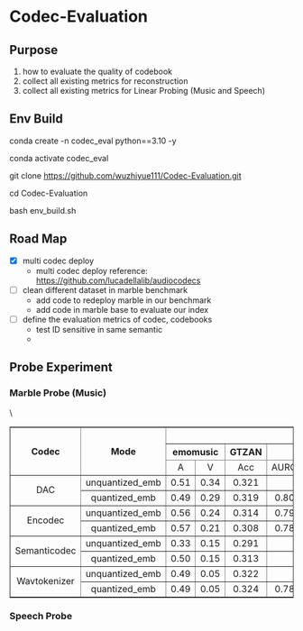 # Codec-Evaluation

## Purpose

1. how to evaluate the quality of codebook
2. collect all existing metrics for reconstruction
3. collect all existing metrics for Linear Probing (Music and Speech)

## Env Build

conda create -n codec_eval python==3.10 -y

conda activate codec_eval

git clone https://github.com/wuzhiyue111/Codec-Evaluation.git

cd Codec-Evaluation

bash env_build.sh

## Road Map

- [x] multi codec deploy
    - multi codec deploy reference: https://github.com/lucadellalib/audiocodecs
- [ ] clean different dataset in marble benchmark
    - add code to redeploy marble in our benchmark
    - add code in marble base to evaluate our index 
- [ ] define the evaluation metrics of codec, codebooks
    - test ID sensitive in same semantic
    - 

## Probe Experiment
### Marble Probe (Music)
<table border="1" >
    
   <thead>
        <tr>
            <th rowspan="3">Codec</th>
	    <th rowspan="3">Mode</th>
            <th colspan="12">Dataset</th>
        </tr>
        <tr>
            <th colspan="2">emomusic</th>
            <th colspan="1">GTZAN</th>
            <th colspan="2">MTT</th>
            <th colspan="1">NSynthI</th>
            <th colspan="1">NSynthP</th>
	    <th colspan="1">VocalSetSinger</th>
	    <th colspan="1">VocalSetTech</th>
	    <th colspan="1">GS</th>
	    <th colspan="2">MTGInstrument</th>
        </tr>
	<tr>
	    <td align=center>A</td>
            <td align=center>V</td>
	    <td align=center>Acc</td>
            <td align=center>AUROC</td>
	    <td align=center>Ap</td>
	    <td align=center>Acc</td>
	    <td align=center>Acc</td>
	    <td align=center>Acc</td>
	    <td align=center>Acc</td>
	    <td align=center>Acc</td>
	    <td align=center>ROC</td>
	    <td align=center>AP</td>
    </thead>
    <tbody>
        <tr>
            <td align=center rowspan="2">DAC</td>
            <td align=center>unquantized_emb</td>
            <td align=center>0.51</td>
            <td align=center>0.34</td>
            <td align=center>0.321</td>
            <td align=center></td>
	    <td align=center> </td>
	    <td align=center> </td>
	    <td align=center> </td>
	    <td align=center>0.40</td>
	    <td align=center>0.41</td>
            <td align=center>0.09</td>
	    <td align=center> </td>
	    <td align=center> </td>
        </tr>
	<tr>
            <td align=center>quantized_emb</td>
            <td align=center>0.49</td>
            <td align=center>0.29</td>
            <td align=center>0.319</td>
            <td align=center>0.806</td>
	    <td align=center>0.226</td>
	    <td align=center> </td>
	    <td align=center> </td>
	    <td align=center>0.45</td>
	    <td align=center>0.44</td>
            <td align=center>0.07</td>
	    <td align=center> </td>
	    <td align=center> </td>
        </tr>
        <tr>
            <td align=center rowspan="2">Encodec</td>
            <td align=center>unquantized_emb</td>
            <td align=center>0.56</td>
            <td align=center>0.24</td>
            <td align=center>0.314</td>
            <td align=center>0.792</td>
            <td align=center>0.196</td>
	    <td align=center> </td>
	    <td align=center> </td>
	    <td align=center>0.35</td>
	    <td align=center>0.41</td>
	    <td align=center>0.10</td>
	    <td align=center>0.60</td>
	    <td align=center>0.11</td>
        </tr>
	<tr>
            <td align=center>quantized_emb</td>
            <td align=center>0.57</td>
            <td align=center>0.21</td>
            <td align=center>0.308</td>
            <td align=center>0.787</td>
            <td align=center>0.19</td>
	    <td align=center> </td>
	    <td align=center> </td>
	    <td align=center>0.26</td>
	    <td align=center>0.40</td>
	    <td align=center>0.10</td>
	    <td align=center>0.60</td>
	    <td align=center>0.11</td>
        </tr>
        <tr>
            <td align=center rowspan="2">Semanticodec</td>
            <td align=center>unquantized_emb</td>
            <td align=center>0.33</td>
            <td align=center>0.15</td>
            <td align=center>0.291</td>
            <td align=center></td>
            <td align=center> </td>
	    <td align=center> </td>
	    <td align=center> </td>\
	    <td align=center>0.16</td>
	    <td align=center> </td>
	    <td align=center>0.06</td>
	    <td align=center> </td>
	    <td align=center> </td>
        </tr>
	<tr>
            <td align=center>quantized_emb</td>
            <td align=center>0.50</td>
            <td align=center>0.15</td>
            <td align=center>0.313</td>
            <td align=center></td>
            <td align=center> </td>
	    <td align=center> </td>
	    <td align=center> </td>
	    <td align=center>0.25</td>
	    <td align=center> </td>
	    <td align=center></td>
	    <td align=center> </td>
	    <td align=center> </td>
        </tr>
        <tr>
            <td align=center rowspan="2">Wavtokenizer</td>
            <td align=center>unquantized_emb</td>
            <td align=center>0.49</td>
            <td align=center>0.05</td>
            <td align=center>0.322</td>
            <td align=center></td>
            <td align=center> </td>
	    <td align=center> </td>
	    <td align=center> </td>
	    <td align=center>0.24</td>
	    <td align=center>0.57</td>
	    <td align=center>0.11</td>
	    <td align=center> </td>
	    <td align=center> </td>
        </tr>
	<tr>
            <td align=center>quantized_emb</td>
            <td align=center>0.49</td>
            <td align=center>0.05</td>
            <td align=center>0.324</td>
            <td align=center>0.781</td>
            <td align=center>0.178</td>
	    <td align=center> </td>
	    <td align=center> </td>
	    <td align=center>0.23</td>
	    <td align=center>0.56</td>
	    <td align=center>0.11</td>
            <td align=center> </td>
	    <td align=center> </td>
        </tr>
    </tbody>
</table>

### Speech Probe



